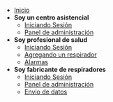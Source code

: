 * [Inicio](/)
* **Soy un centro asistencial** 
    * [Iniciando Sesión](/centro_asistencial/login.md)
    * [Panel de administración](/centro_asistencial/panel.md)
* **Soy profesional de salud** 
    * [Iniciando Sesión](/profesional_salud/login.md)
    * [Agregando un respirador](/profesional_salud/respirador.md)
    * [Alarmas](/profesional_salud/alarmas.md)
* **Soy fabricante de respiradores**
    * [Iniciando Sesión](/fabricante/login.md)
    * [Panel de administración](/fabricante/panel.md)
    * [Envio de datos](/fabricante/integracion.md)
